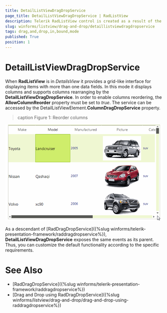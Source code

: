 ```yaml
---
title: DetailListViewDragDropService
page_title: DetailListViewDragDropService | RadListView
description: Telerik RadListView control is created as a result of the concord of the powerful data layer used by RadGridView and RadListControl, together with the outstanding Telerik Presentation Framework.
slug: winforms/listview/drag-and-drop/detaillistviewdragdropservice
tags: drag,and,drop,in,bound,mode
published: True
position: 1 
---
```


# DetailListViewDragDropService

When **RadListView** is in *DetailsView* it provides a grid-like interface for displaying items with more than one data fields. In this mode it displays columns and supports columns rearranging by the **DetailListViewDragDropService**. In order to enable columns reordering, the **AllowColumnReorder** property must be set to *true*. The service can be accessed by the DetailListViewElement.**ColumnDragDropService** property.

>caption Figure 1: Reorder columns

![listview-detaillistviewdragdropservice 001](images/listview-detaillistviewdragdropservice001.gif)

As a descendant of [RadDragDropService]({%slug winforms/telerik-presentation-framework/raddragdropservice%}), **DetailListViewDragDropService** exposes the same events as its parent. Thus, you can customize the default functionality according to the specific requirements.

# See Also

* [RadDragDropService]({%slug winforms/telerik-presentation-framework/raddragdropservice%})	
* [Drag and Drop using RadDragDropService]({%slug winforms/listview/drag-and-drop/drag-and-drop-using-raddragdropservice%})

